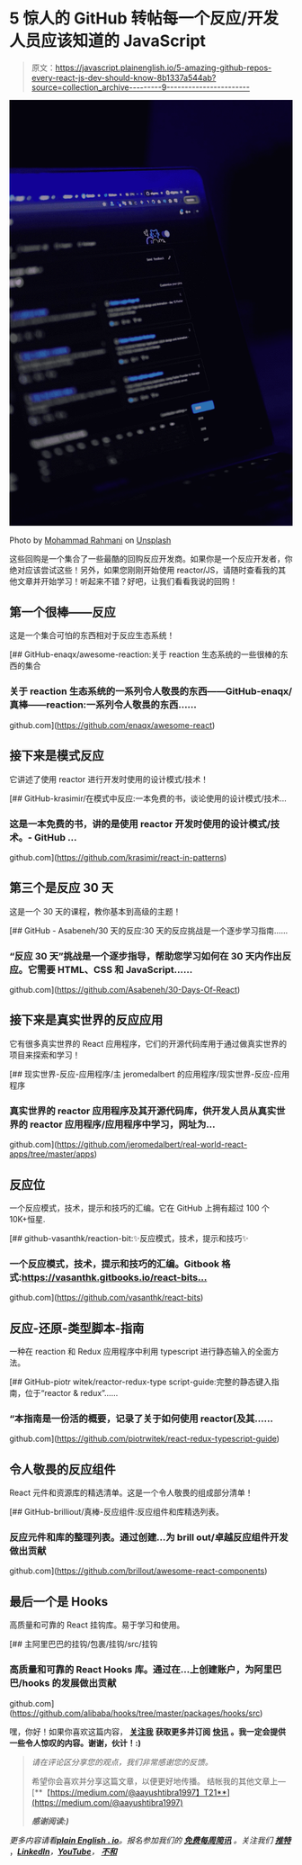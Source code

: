 # 5 惊人的 GitHub 转帖每一个反应/开发人员应该知道的 JavaScript

> 原文：<https://javascript.plainenglish.io/5-amazing-github-repos-every-react-js-dev-should-know-8b1337a544ab?source=collection_archive---------9----------------------->

![](img/25e96c877487f2a2bc5d9fa397ca1e24.png)

Photo by [Mohammad Rahmani](https://unsplash.com/@afgprogrammer?utm_source=medium&utm_medium=referral) on [Unsplash](https://unsplash.com?utm_source=medium&utm_medium=referral)

这些回购是一个集合了一些最酷的回购反应开发商。如果你是一个反应开发者，你绝对应该尝试这些！另外，如果您刚刚开始使用 reactor/JS，请随时查看我的其他文章并开始学习！听起来不错？好吧，让我们看看我说的回购！

## 第一个很棒——反应

这是一个集合可怕的东西相对于反应生态系统！

[](https://github.com/enaqx/awesome-react) [## GitHub-enaqx/awesome-reaction:关于 reaction 生态系统的一些很棒的东西的集合

### 关于 reaction 生态系统的一系列令人敬畏的东西——GitHub-enaqx/真棒——reaction:一系列令人敬畏的东西……

github.com](https://github.com/enaqx/awesome-react) 

## 接下来是模式反应

它讲述了使用 reactor 进行开发时使用的设计模式/技术！

[](https://github.com/krasimir/react-in-patterns) [## GitHub-krasimir/在模式中反应:一本免费的书，谈论使用的设计模式/技术…

### 这是一本免费的书，讲的是使用 reactor 开发时使用的设计模式/技术。- GitHub …

github.com](https://github.com/krasimir/react-in-patterns) 

## 第三个是反应 30 天

这是一个 30 天的课程，教你基本到高级的主题！

[](https://github.com/Asabeneh/30-Days-Of-React) [## GitHub - Asabeneh/30 天的反应:30 天的反应挑战是一个逐步学习指南……

### “反应 30 天”挑战是一个逐步指导，帮助您学习如何在 30 天内作出反应。它需要 HTML、CSS 和 JavaScript……

github.com](https://github.com/Asabeneh/30-Days-Of-React) 

## 接下来是真实世界的反应应用

它有很多真实世界的 React 应用程序，它们的开源代码库用于通过做真实世界的项目来探索和学习！

[](https://github.com/jeromedalbert/real-world-react-apps/tree/master/apps) [## 现实世界-反应-应用程序/主 jeromedalbert 的应用程序/现实世界-反应-应用程序

### 真实世界的 reactor 应用程序及其开源代码库，供开发人员从真实世界的 reactor 应用程序/应用程序中学习，网址为…

github.com](https://github.com/jeromedalbert/real-world-react-apps/tree/master/apps) 

## 反应位

一个反应模式，技术，提示和技巧的汇编。它在 GitHub 上拥有超过 100 个 10K+恒星.

[](https://github.com/vasanthk/react-bits) [## github-vasanthk/reaction-bit:✨反应模式，技术，提示和技巧✨

### 一个反应模式，技术，提示和技巧的汇编。Gitbook 格式:https://vasanthk.gitbooks.io/react-bits…

github.com](https://github.com/vasanthk/react-bits) 

## 反应-还原-类型脚本-指南

一种在 reaction 和 Redux 应用程序中利用 typescript 进行静态输入的全面方法。

[](https://github.com/piotrwitek/react-redux-typescript-guide) [## GitHub-piotr witek/reactor-redux-type script-guide:完整的静态键入指南，位于“reactor & redux”……

### “本指南是一份活的概要，记录了关于如何使用 reactor(及其……

github.com](https://github.com/piotrwitek/react-redux-typescript-guide) 

## 令人敬畏的反应组件

React 元件和资源库的精选清单。这是一个令人敬畏的组成部分清单！

[](https://github.com/brillout/awesome-react-components) [## GitHub-brilliout/真棒-反应组件:反应组件和库精选列表。

### 反应元件和库的整理列表。通过创建…为 brill out/卓越反应组件开发做出贡献

github.com](https://github.com/brillout/awesome-react-components) 

## 最后一个是 Hooks

高质量和可靠的 React 挂钩库。易于学习和使用。

[](https://github.com/alibaba/hooks/tree/master/packages/hooks/src) [## 主阿里巴巴的挂钩/包裹/挂钩/src/挂钩

### 高质量和可靠的 React Hooks 库。通过在…上创建账户，为阿里巴巴/hooks 的发展做出贡献

github.com](https://github.com/alibaba/hooks/tree/master/packages/hooks/src) 

嘿，你好！如果你喜欢这篇内容， [**关注我**](https://medium.com/@harshithv) **获取更多并订阅** [**快讯**](https://medium.com/subscribe/@aayushtibra1997) **。我一定会提供一些令人惊叹的内容。谢谢，伙计！:)**

> *请在评论区分享您的观点，我们非常感谢您的反馈。*
> 
> 希望你会喜欢并分享这篇文章，以便更好地传播。
> 结帐我的其他文章上—[**【https://medium.com/@aayushtibra1997】T21**](https://medium.com/@aayushtibra1997)
> 
> ***感谢阅读:)***

*更多内容请看*[***plain English . io***](https://plainenglish.io/)*。报名参加我们的* [***免费每周简讯***](http://newsletter.plainenglish.io/) *。关注我们* [***推特***](https://twitter.com/inPlainEngHQ) ，[***LinkedIn***](https://www.linkedin.com/company/inplainenglish/)*，*[***YouTube***](https://www.youtube.com/channel/UCtipWUghju290NWcn8jhyAw)*，* [***不和***](https://discord.gg/GtDtUAvyhW)